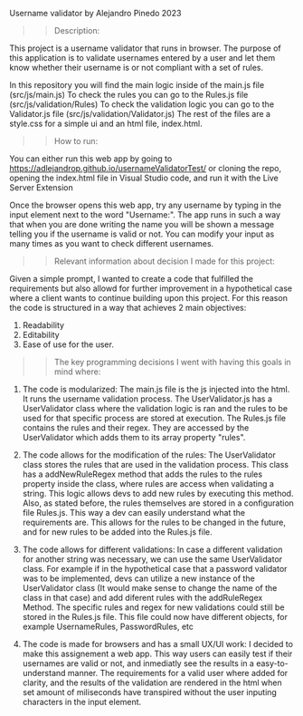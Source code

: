 Username validator by Alejandro Pinedo 
2023


>>Description:

This project is a username validator that runs in browser. The purpose of this application is to validate usernames entered by a user and let them know whether their username is or not compliant with a set of rules. 

In this repository you will find the main logic inside of the main.js file (src/js/main.js)
To check the rules you can go to the Rules.js file (src/js/validation/Rules)
To check the validation logic you can go to the Validator.js file (src/js/validation/Validator.js)
The rest of the files are a style.css for a simple ui and an html file, index.html. 

>>How to run: 

You can either run this web app by going to https://adlejandrop.github.io/usernameValidatorTest/
or cloning the repo, opening the index.html file in Visual Studio code, and run it with the Live Server Extension 

Once the browser opens this web app, try any username by typing in the input element next to the word "Username:".
The app runs in such a way that when you are done writing the name you will be shown a message telling you if the username is valid or not. 
You can modify your input as many times as you want to check different usernames. 

>>Relevant information about decision I made for this project:

Given a simple prompt, I wanted to create a code that fulfilled the requirements but also allowd for further improvement in a hypothetical case where
a client wants to continue building upon this project. 
For this reason the code is structured in a way that achieves 2 main objectives: 
1. Readability 
2. Editability 
3. Ease of use for the user.

>>The key programming decisions I went with having this goals in mind where: 

1. The code is modularized: 
The main.js file is the js injected into the html. It runs the username validation process. 
The UserValidator.js has a UserValidator class where the validation logic is ran and the rules to be used for that specific process are stored at execution.
The  Rules.js file contains the rules and their regex. They are accessed by the UserValidator which adds them to its array property "rules".

2. The code allows for the modification of the rules: 
The UserValidator class stores the rules that are used in the validation process. This class has a addNewRuleRegex method that adds the rules to the rules property inside the class, where rules are access when validating a string. This logic allows devs to add new rules by executing this method. 
Also, as stated before, the rules themselves are stored in a configuration file Rules.js. This way a dev can easily understand what the requirements are. 
This allows for the rules to be changed in the future, and for new rules to be added into the Rules.js file.

3. The code allows for different validations: 
In case a different validation for another string was necessary, we can use the same UserValidator class. For example if in the hypothetical case that a password validator 
was to be implemented, devs can utilize a new instance of the UserValidator class (It would make sense to change the name of the class in that case) and add diferent rules with the addRuleRegex Method. 
The specific rules and regex for new validations could still be stored in the Rules.js file. This file could now have different objects, 
for example UsernameRules, PasswordRules, etc

4. The code is made for browsers and has a small UX/UI work:
I decided to make this assignement a web app. This way users can easily test if their usernames are valid or not, and inmediatly see the results in a easy-to-understand manner.
The requirements for a valid user where added for clarity, and the results of the validation are rendered in the html when set amount of miliseconds have transpired without the user inputing characters in the input element. 

